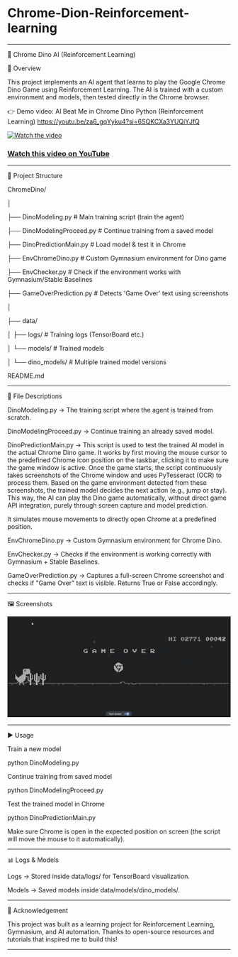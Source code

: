 # Chrome-Dion-Reinforcement-learning

---

🦖 Chrome Dino AI (Reinforcement Learning)

📌 Overview

This project implements an AI agent that learns to play the Google Chrome Dino Game using Reinforcement Learning.
The AI is trained with a custom environment and models, then tested directly in the Chrome browser.

👉 Demo video: AI Beat Me in Chrome Dino Python (Reinforcement Learning) https://youtu.be/za6_gqYyku4?si=6SQKCXa3YUQiYJfQ

[![Watch the video](https://img.youtube.com/vi/za6_gqYyku4/maxresdefault.jpg)](https://youtu.be/za6_gqYyku4)

### [Watch this video on YouTube](https://youtu.be/za6_gqYyku4)

---

📂 Project Structure

ChromeDino/

│

├── DinoModeling.py          # Main training script (train the agent)

├── DinoModelingProceed.py   # Continue training from a saved model

├── DinoPredictionMain.py    # Load model & test it in Chrome

├── EnvChromeDino.py         # Custom Gymnasium environment for Dino game

├── EnvChecker.py            # Check if the environment works with Gymnasium/Stable Baselines

├── GameOverPrediction.py    # Detects 'Game Over' text using screenshots

│

├── data/

│   ├── logs/                # Training logs (TensorBoard etc.)

│   └── models/              # Trained models

│         └── dino_models/     # Multiple trained model versions

README.md


---

📜 File Descriptions

DinoModeling.py → The training script where the agent is trained from scratch.

DinoModelingProceed.py → Continue training an already saved model.

DinoPredictionMain.py → This script is used to test the trained AI model in the actual Chrome Dino game. 
    It works by first moving the mouse cursor to the predefined Chrome icon position on the taskbar, 
    clicking it to make sure the game window is active. Once the game starts, 
    the script continuously takes screenshots of the Chrome window and uses PyTesseract (OCR) to process them. 
    Based on the game environment detected from these screenshots, the trained model decides the next action (e.g., jump or stay). 
    This way, the AI can play the Dino game automatically, without direct game API integration, purely through screen capture and model prediction.

It simulates mouse movements to directly open Chrome at a predefined position.


EnvChromeDino.py → Custom Gymnasium environment for Chrome Dino.

EnvChecker.py → Checks if the environment is working correctly with Gymnasium + Stable Baselines.

GameOverPrediction.py → Captures a full-screen Chrome screenshot and checks if "Game Over" text is visible. Returns True or False accordingly.



---

🖼 Screenshots

![image alt](https://github.com/GameAIChronicles/Chrome-Dion-Reinforcement-learning/blob/cff9d264c64e291e98e0f0e99400d9b8705c817c/Screenshot%202025-08-24%20070353.png)




---

▶ Usage

Train a new model

python DinoModeling.py

Continue training from saved model

python DinoModelingProceed.py

Test the trained model in Chrome

python DinoPredictionMain.py

Make sure Chrome is open in the expected position on screen (the script will move the mouse to it automatically).


---

📊 Logs & Models

Logs → Stored inside data/logs/ for TensorBoard visualization.

Models → Saved models inside data/models/dino_models/.



---

🙏 Acknowledgement

This project was built as a learning project for Reinforcement Learning, Gymnasium, and AI automation.
Thanks to open-source resources and tutorials that inspired me to build this!


---
